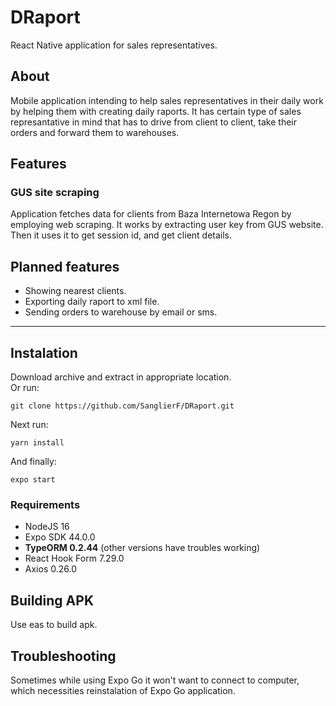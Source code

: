 # DRaport

React Native application for sales representatives.

## About

Mobile application intending to help sales representatives in their daily work by helping them with creating daily raports. It has certain type of sales represantative in mind that has to drive from client to client, take their orders and forward them to warehouses.

## Features

### GUS site scraping

Application fetches data for clients from Baza Internetowa Regon by employing web scraping.
It works by extracting user key from GUS website.
Then it uses it to get session id, and get client details.

## Planned features

- Showing nearest clients.
- Exporting daily raport to xml file.
- Sending orders to warehouse by email or sms.

---

## Instalation

Download archive and extract in appropriate location. \
Or run:

```
git clone https://github.com/SanglierF/DRaport.git
```

Next run:

```
yarn install
```

And finally:

```
expo start
```

### Requirements

- NodeJS 16
- Expo SDK 44.0.0
- **TypeORM 0.2.44** (other versions have troubles working)
- React Hook Form 7.29.0
- Axios 0.26.0

## Building APK

Use eas to build apk.

## Troubleshooting

Sometimes while using Expo Go it won't want to connect to computer, which necessities reinstalation of Expo Go application.
